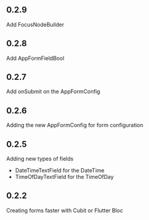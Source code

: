 ## 0.2.9
Add FocusNodeBuilder

## 0.2.8
Add AppFormFieldBool


## 0.2.7
Add onSubmit on the AppFormConfig

## 0.2.6
Adding the new AppFormConfig for form configuration


## 0.2.5

Adding new types of fields
- DateTimeTextField for the DateTime
- TimeOfDayTextField for the TimeOfDay

## 0.2.2

Creating forms faster with Cubit or Flutter Bloc
